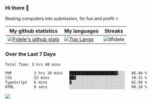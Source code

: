 ### Hi there 👋
<p>Beating computers into submission, for fun and profit 🔥</p>

|My github statistics|My languages|Streaks|
|-|-|-|
|[![Fidele's github stats](https://github-readme-stats.vercel.app/api?username=itfidele&count_private=true&show_icons=true&theme=dark&hide_title=true)](https://github.com/itfidele)|[![Top Langs](https://github-readme-stats.vercel.app/api/top-langs/?username=itfidele&show_icons=true&langs_count=8&theme=dark&layout=compact&hide_title=true)](https://github.com/itfidele)|![itfidele](https://github-readme-streak-stats.herokuapp.com/?user=itfidele&theme=dark)

### Over the Last 7 Days
<!--START_SECTION:waka-->

```txt
Total Time: 3 hrs 40 mins

PHP          3 hrs 10 mins   █████████████████████▓░░░   86.40 %
CSS          22 mins         ██▓░░░░░░░░░░░░░░░░░░░░░░   10.31 %
TypeScript   6 mins          ▓░░░░░░░░░░░░░░░░░░░░░░░░   02.99 %
HTML         0 secs          ░░░░░░░░░░░░░░░░░░░░░░░░░   00.30 %
```

<!--END_SECTION:waka-->



![](https://komarev.com/ghpvc/?username=itfidele)
